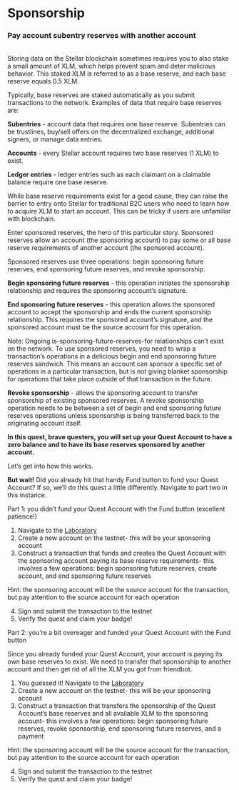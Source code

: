 # Sponsorship

### Pay account subentry reserves with another account

<br>
Storing data on the Stellar blockchain sometimes requires you to also stake a small amount of XLM, which helps prevent spam and deter malicious behavior. This staked XLM is referred to as a base reserve, and each base reserve equals 0.5 XLM.

Typically, base reserves are staked automatically as you submit transactions to the network. Examples of data that require base reserves are:

**Subentries** - account data that requires one base reserve. Subentries can be trustlines, buy/sell offers on the decentralized exchange, additional signers, or manage data entries.

**Accounts** - every Stellar account requires two base reserves (1 XLM) to exist.

**Ledger entries** - ledger entries such as each claimant on a claimable balance require one base reserve.

While base reserve requirements exist for a good cause, they can raise the barrier to entry onto Stellar for traditional B2C users who need to learn how to acquire XLM to start an account. This can be tricky if users are unfamiliar with blockchain.

Enter sponsored reserves, the hero of this particular story. Sponsored reserves allow an account (the sponsoring account) to pay some or all base reserve requirements of another account (the sponsored account).

Sponsored reserves use three operations: begin sponsoring future reserves, end sponsoring future reserves, and revoke sponsorship.

**Begin sponsoring future reserves** - this operation initiates the sponsorship relationship and requires the sponsoring account’s signature.

**End sponsoring future reserves** - this operation allows the sponsored account to accept the sponsorship and ends the current sponsorship relationship. This requires the sponsored account’s signature, and the sponsored account must be the source account for this operation.

Note: Ongoing is-sponsoring-future-reserves-for relationships can’t exist on the network. To use sponsored reserves, you need to wrap a transaction’s operations in a delicious begin and end sponsoring future reserves sandwich. This means an account can sponsor a specific set of operations in a particular transaction, but is not giving blanket sponsorship for operations that take place outside of that transaction in the future.

**Revoke sponsorship** - allows the sponsoring account to transfer sponsorship of existing sponsored reserves. A revoke sponsorship operation needs to be between a set of begin and end sponsoring future reserves operations unless sponsorship is being transferred back to the originating account itself.

**In this quest, brave questers, you will set up your Quest Account to have a zero balance and to have its base reserves sponsored by another account.**

Let’s get into how this works.

**But wait!** Did you already hit that handy Fund button to fund your Quest Account? If so, we’ll do this quest a little differently. Navigate to part two in this instance.

Part 1: you didn’t fund your Quest Account with the Fund button (excellent patience!)

1. Navigate to the [Laboratory](https://laboratory.stellar.org/#account-creator?network=test)
2. Create a new account on the testnet- this will be your sponsoring account
3. Construct a transaction that funds and creates the Quest Account with the sponsoring account paying its base reserve requirements- this involves a few operations: begin sponsoring future reserves, create account, and end sponsoring future reserves

Hint: the sponsoring account will be the source account for the transaction, but pay attention to the source account for each operation

4. Sign and submit the transaction to the testnet
5. Verify the quest and claim your badge!

Part 2: you’re a bit overeager and funded your Quest Account with the Fund button

Since you already funded your Quest Account, your account is paying its own base reserves to exist. We need to transfer that sponsorship to another account and then get rid of all the XLM you got from friendbot.

1. You guessed it! Navigate to the [Laboratory](https://laboratory.stellar.org/#account-creator?network=test)
2. Create a new account on the testnet- this will be your sponsoring account
3. Construct a transaction that transfers the sponsorship of the Quest Account’s base reserves and all available XLM to the sponsoring account- this involves a few operations: begin sponsoring future reserves, revoke sponsorship, end sponsoring future reserves, and a payment

Hint: the sponsoring account will be the source account for the transaction, but pay attention to the source account for each operation

4. Sign and submit the transaction to the testnet
5. Verify the quest and claim your badge!
